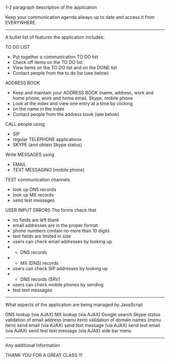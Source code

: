 1-2 paragraph description of the application


Keep your communication agenda always up to date
and access it from EVERYWHERE. 


-----

A bullet list of features the application includes:

TO DO LIST
- Put together a communication TO DO list
- Check off items on the TO DO list
- View items on the TO DO list and on the DONE list
- Contact people from the to do list (see below)

ADDRESS BOOK
- Keep and maintain your ADDRESS BOOK
  (name, address, work and home phone, work and home email,
  Skype, mobile phone
- Look at the index and view one entry at a time by clicking
- on the name in the index
- Contact people from the address book (see below)

CALL people using
- SIP
- regular TELEPHONE applications
- SKYPE (and obtain Skype status)

Write MESSAGES using
- EMAIL
- TEXT MESSAGING (mobile phone)

TEST communication channels
- look up DNS records
- look up MX records
- send test messages

USER INPUT ERRORS
The forms check that
- no fields are left blank
- email addresses are in the proper format
- phone numbers contain no more than 10 digits
- text fields are limited in size
- users can check email addresses by looking up
- - DNS records
- - MX (DNS) records
- users can check SIP addresses by looking up
- - DNS records (SRV)
- users can check mobile phones by sending
- test text messages

-----

What aspects of the application are being managed by JavaScript

DNS lookup (via AJAX)
MX lookup (via AJAX)
Google search
Skype status
validation of email address (menu item)
validation of domain names (menu item)
send email (via AJAX)
send text message (via AJAX)
send test email (via AJAX)
send test text message (via AJAX)
side bar menu

-----

Any additional information

THANK YOU FOR A GREAT CLASS !!!





